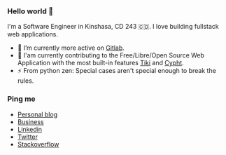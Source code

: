 ### Hello world 👋

I'm a Software Engineer in Kinshasa, CD 243 :congo_kinshasa:.
I love building fullstack web applications.

- 🔭 I’m currently more active on [Gitlab](https://gitlab.com/marcwabo).
- 👯 I'am currently contributing to the Free/Libre/Open Source Web Application with the most built-in features [Tiki](https://tiki.org) and [Cypht](https://github.com/jasonmunro/cypht).
- ⚡ From python zen: Special cases aren't special enough to break the rules.

### Ping me

- [Personal blog](https://wabo.work)
- [Business](https://exsofth.com)
- [Linkedin](https://www.linkedin.com/in/marcellin-wabo/)
- [Twitter](https://twitter.com/marcwabo)
- [Stackoverflow](https://stackoverflow.com/users/11747307/marcellin-wabo)
